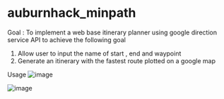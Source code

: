 # auburnhack_minpath

Goal :
To implement a web base itinerary planner using google direction service API to achieve the following goal
  1. Allow user to input the name of start , end and waypoint
  2. Generate an itinerary with the fastest route plotted on a google map




Usage
![image](https://github.com/RainfieldMak/auburnhack_minpath/assets/130533588/bbd5c3a5-bae2-46e5-a6d4-14f53c8141c1)


![image](https://github.com/RainfieldMak/auburnhack_minpath/assets/130533588/79743cd5-0d52-4bef-81f9-41512b56123b)
